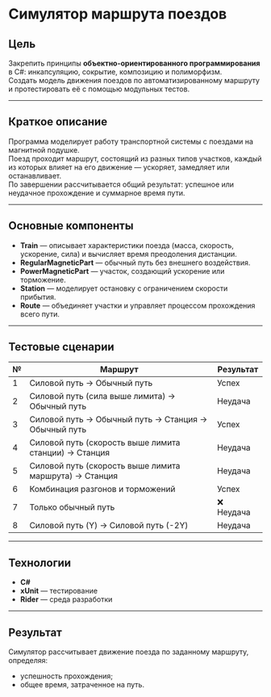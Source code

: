 # Симулятор маршрута поездов 

## Цель
Закрепить принципы **объектно-ориентированного программирования** в C#: инкапсуляцию, сокрытие, композицию и полиморфизм.  
Создать модель движения поездов по автоматизированному маршруту и протестировать её с помощью модульных тестов.

---

## Краткое описание
Программа моделирует работу транспортной системы с поездами на магнитной подушке.  
Поезд проходит маршрут, состоящий из разных типов участков, каждый из которых влияет на его движение — ускоряет, замедляет или останавливает.  
По завершении рассчитывается общий результат: успешное или неудачное прохождение и суммарное время пути.

---

## Основные компоненты
- **Train** — описывает характеристики поезда (масса, скорость, ускорение, сила) и вычисляет время преодоления дистанции.    
- **RegularMagneticPart** — обычный путь без внешнего воздействия.  
- **PowerMagneticPart** — участок, создающий ускорение или торможение.  
- **Station** — моделирует остановку с ограничением скорости прибытия.  
- **Route** — объединяет участки и управляет процессом прохождения всего пути.

---

## Тестовые сценарии

| № | Маршрут | Результат |
|---|----------|------------|
| 1 | Силовой путь → Обычный путь | Успех |
| 2 | Силовой путь (сила выше лимита) → Обычный путь | Неудача |
| 3 | Силовой путь → Обычный путь → Станция → Обычный путь | Успех |
| 4 | Силовой путь (скорость выше лимита станции) → Станция | Неудача |
| 5 | Силовой путь (скорость выше лимита маршрута) → Станция | Неудача |
| 6 | Комбинация разгонов и торможений | Успех |
| 7 | Только обычный путь | ❌ Неудача |
| 8 | Силовой путь (Y) → Силовой путь (-2Y) | Неудача |

---

## Технологии
- **C#**
- **xUnit** — тестирование  
- **Rider** — среда разработки

---

## Результат
Симулятор рассчитывает движение поезда по заданному маршруту, определяя:
- успешность прохождения;
- общее время, затраченное на путь.
